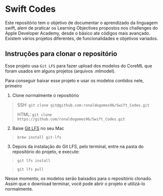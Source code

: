 # Swift Codes
Este repositório tem o objetivo de documentar o aprendizado da linguagem swift, alem de praticar os Learning Objectives propostos nos challenges do Apple Developer Academy, desde o básico ate códigos mais avançado. Existem vários projetos diferentes, de funcionalidades e objetivos variados.  

## Instruções para clonar o repositório

Esse projeto usa `Git LFS` para fazer upload dos modelos do CoreML que foram usados em alguns projetos (arquivos .mlmodel).

Para conseguir baixar esse projeto e usar os modelos contidos nele, primeiro

1. Clone normalmente o repositório

> SSH: `git clone git@github.com:ronaldogomes96/Swift_Codes.git`
>
> HTML: `git clone https://github.com/ronaldogomes96/Swift_Codes.git`

2. Baixe [Git LFS](https://git-lfs.github.com) no seu Mac

> `brew install git-lfs`

3. Depois da instalação do Git LFS, pelo terminal, entre na pasta do repositório do projeto, e execute:

> `git lfs install`

> `git lfs pull`

Nesse momento, os modelos serão baixados para o repositório clonado. Assim que o download terminar, você pode abrir o projeto e utilizá-lo normalmente.
